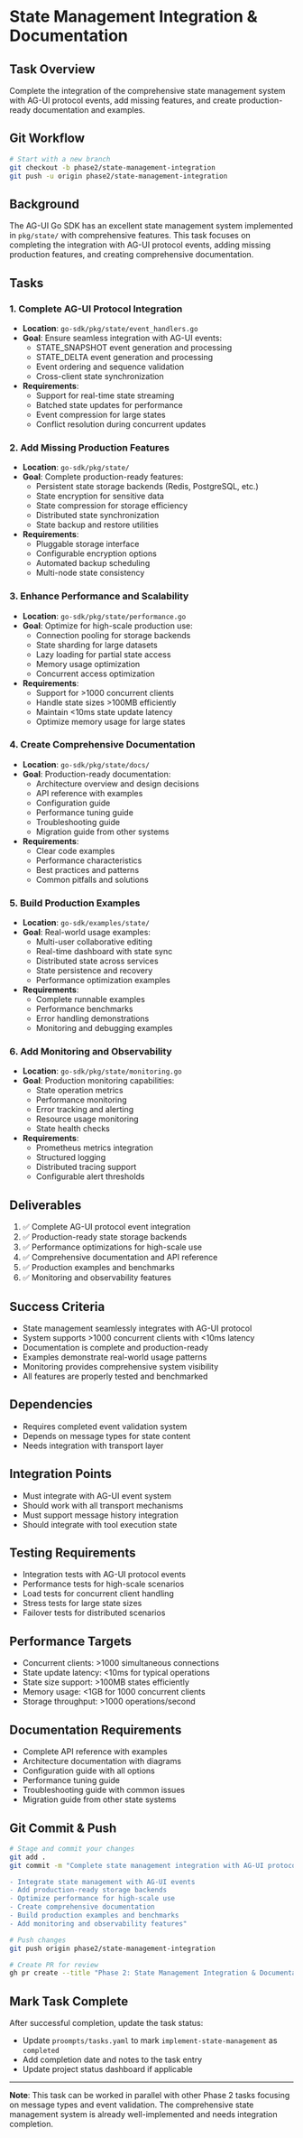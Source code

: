 # State Management Integration & Documentation

## Task Overview
Complete the integration of the comprehensive state management system with AG-UI protocol events, add missing features, and create production-ready documentation and examples.

## Git Workflow
```bash
# Start with a new branch
git checkout -b phase2/state-management-integration
git push -u origin phase2/state-management-integration
```

## Background
The AG-UI Go SDK has an excellent state management system implemented in `pkg/state/` with comprehensive features. This task focuses on completing the integration with AG-UI protocol events, adding missing production features, and creating comprehensive documentation.

## Tasks

### 1. Complete AG-UI Protocol Integration
- **Location**: `go-sdk/pkg/state/event_handlers.go`
- **Goal**: Ensure seamless integration with AG-UI events:
  - STATE_SNAPSHOT event generation and processing
  - STATE_DELTA event generation and processing
  - Event ordering and sequence validation
  - Cross-client state synchronization
- **Requirements**:
  - Support for real-time state streaming
  - Batched state updates for performance
  - Event compression for large states
  - Conflict resolution during concurrent updates

### 2. Add Missing Production Features
- **Location**: `go-sdk/pkg/state/`
- **Goal**: Complete production-ready features:
  - Persistent state storage backends (Redis, PostgreSQL, etc.)
  - State encryption for sensitive data
  - State compression for storage efficiency
  - Distributed state synchronization
  - State backup and restore utilities
- **Requirements**:
  - Pluggable storage interface
  - Configurable encryption options
  - Automated backup scheduling
  - Multi-node state consistency

### 3. Enhance Performance and Scalability
- **Location**: `go-sdk/pkg/state/performance.go`
- **Goal**: Optimize for high-scale production use:
  - Connection pooling for storage backends
  - State sharding for large datasets
  - Lazy loading for partial state access
  - Memory usage optimization
  - Concurrent access optimization
- **Requirements**:
  - Support for >1000 concurrent clients
  - Handle state sizes >100MB efficiently
  - Maintain <10ms state update latency
  - Optimize memory usage for large states

### 4. Create Comprehensive Documentation
- **Location**: `go-sdk/pkg/state/docs/`
- **Goal**: Production-ready documentation:
  - Architecture overview and design decisions
  - API reference with examples
  - Configuration guide
  - Performance tuning guide
  - Troubleshooting guide
  - Migration guide from other systems
- **Requirements**:
  - Clear code examples
  - Performance characteristics
  - Best practices and patterns
  - Common pitfalls and solutions

### 5. Build Production Examples
- **Location**: `go-sdk/examples/state/`
- **Goal**: Real-world usage examples:
  - Multi-user collaborative editing
  - Real-time dashboard with state sync
  - Distributed state across services
  - State persistence and recovery
  - Performance optimization examples
- **Requirements**:
  - Complete runnable examples
  - Performance benchmarks
  - Error handling demonstrations
  - Monitoring and debugging examples

### 6. Add Monitoring and Observability
- **Location**: `go-sdk/pkg/state/monitoring.go`
- **Goal**: Production monitoring capabilities:
  - State operation metrics
  - Performance monitoring
  - Error tracking and alerting
  - Resource usage monitoring
  - State health checks
- **Requirements**:
  - Prometheus metrics integration
  - Structured logging
  - Distributed tracing support
  - Configurable alert thresholds

## Deliverables
1. ✅ Complete AG-UI protocol event integration
2. ✅ Production-ready state storage backends
3. ✅ Performance optimizations for high-scale use
4. ✅ Comprehensive documentation and API reference
5. ✅ Production examples and benchmarks
6. ✅ Monitoring and observability features

## Success Criteria
- State management seamlessly integrates with AG-UI protocol
- System supports >1000 concurrent clients with <10ms latency
- Documentation is complete and production-ready
- Examples demonstrate real-world usage patterns
- Monitoring provides comprehensive system visibility
- All features are properly tested and benchmarked

## Dependencies
- Requires completed event validation system
- Depends on message types for state content
- Needs integration with transport layer

## Integration Points
- Must integrate with AG-UI event system
- Should work with all transport mechanisms
- Must support message history integration
- Should integrate with tool execution state

## Testing Requirements
- Integration tests with AG-UI protocol events
- Performance tests for high-scale scenarios
- Load tests for concurrent client handling
- Stress tests for large state sizes
- Failover tests for distributed scenarios

## Performance Targets
- Concurrent clients: >1000 simultaneous connections
- State update latency: <10ms for typical operations
- State size support: >100MB states efficiently
- Memory usage: <1GB for 1000 concurrent clients
- Storage throughput: >1000 operations/second

## Documentation Requirements
- Complete API reference with examples
- Architecture documentation with diagrams
- Configuration guide with all options
- Performance tuning guide
- Troubleshooting guide with common issues
- Migration guide from other state systems

## Git Commit & Push
```bash
# Stage and commit your changes
git add .
git commit -m "Complete state management integration with AG-UI protocol

- Integrate state management with AG-UI events
- Add production-ready storage backends
- Optimize performance for high-scale use
- Create comprehensive documentation
- Build production examples and benchmarks
- Add monitoring and observability features"

# Push changes
git push origin phase2/state-management-integration

# Create PR for review
gh pr create --title "Phase 2: State Management Integration & Documentation" --body "Completes the state management system integration with AG-UI protocol and adds production-ready features"
```

## Mark Task Complete
After successful completion, update the task status:
- Update `proompts/tasks.yaml` to mark `implement-state-management` as `completed`
- Add completion date and notes to the task entry
- Update project status dashboard if applicable

---

**Note**: This task can be worked in parallel with other Phase 2 tasks focusing on message types and event validation. The comprehensive state management system is already well-implemented and needs integration completion. 